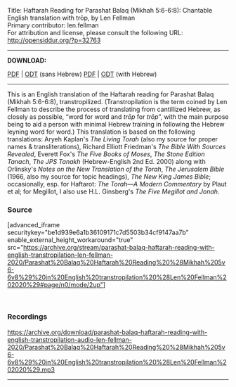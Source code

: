 <html>
<head></head>
<body>
Title: Haftarah Reading for Parashat Balaq (Mikhah 5:6-6:8): Chantable English translation with trōp, by Len Fellman<br />
Primary contributor: len.fellman<br />
For attribution and license, please consult the following URL: <a href="http://opensiddur.org/?p=32763">http://opensiddur.org/?p=32763</a>
<p />
<hr />

<strong>DOWNLOAD:</strong> 

<a href="https://archive.org/download/parashat-balaq-haftarah-reading-with-english-transtropilation-len-fellman-2020/Parashat%20Balaq%20Haftarah%20Reading%20%28Mikhah%205v6-6v8%29%20in%20English%20transtropilation%20%28Len%20Fellman%202020%29%20-%20english%20only.pdf">PDF</a> | <a href="https://archive.org/download/parashat-balaq-haftarah-reading-with-english-transtropilation-len-fellman-2020/Parashat%20Balaq%20Haftarah%20Reading%20%28Mikhah%205v6-6v8%29%20in%20English%20transtropilation%20%28Len%20Fellman%202020%29%20-%20english%20only.odt">ODT</a> (sans Hebrew)
<a href="https://archive.org/download/parashat-balaq-haftarah-reading-with-english-transtropilation-len-fellman-2020/Parashat%20Balaq%20Haftarah%20Reading%20%28Mikhah%205v6-6v8%29%20in%20English%20transtropilation%20%28Len%20Fellman%202020%29.pdf">PDF</a> | <a href="https://archive.org/download/parashat-balaq-haftarah-reading-with-english-transtropilation-len-fellman-2020/Parashat%20Balaq%20Haftarah%20Reading%20%28Mikhah%205v6-6v8%29%20in%20English%20transtropilation%20%28Len%20Fellman%202020%29.odt">ODT</a> (with Hebrew)

<hr />

This is an English translation of the Haftarah reading for Parashat Balaq (Mikhah 5:6-6:8), transtropilized. (Transtropilation is the term coined by Len Fellman to describe the process of translating from cantillized Hebrew, as closely as possible, “word for word and <em>trōp</em> for <em>trōp</em>”, with the main purpose being to aid a person with minimal Hebrew training in following the Hebrew leyning word for word.) This translation is based on the following translations: Aryeh Kaplan's <em>The Living Torah</em> (also my source for proper names &amp; transliterations), Richard Elliott Friedman's <em>The Bible With Sources Revealed</em>, Everett Fox's <em>The Five Books of Moses</em>, <em>The Stone Edition Tanach</em>, <em>The JPS Tanakh</em> (Hebrew-English 2nd Ed. 2000) along with Orlinsky's <em>Notes on the New Translation of the Torah</em>, <em>The Jerusalem Bible</em> (1966, also my source for topic headings), <em>The New King James Bible</em>; occasionally, esp. for Haftarot: <em>The Torah—A Modern Commentary</em> by Plaut et al; for Megillot, I also use H.L. Ginsberg's <em>The Five Megillot and Jonah</em>.

<h3>Source</h3>

[advanced_iframe securitykey="be1d939e6a1b36109171c7d5503b34cf9147aa7b" enable_external_height_workaround="true" src="https://archive.org/stream/parashat-balaq-haftarah-reading-with-english-transtropilation-len-fellman-2020/Parashat%20Balaq%20Haftarah%20Reading%20%28Mikhah%205v6-6v8%29%20in%20English%20transtropilation%20%28Len%20Fellman%202020%29#page/n0/mode/2up"]

&nbsp;

<h3>Recordings</h3>

https://archive.org/download/parashat-balaq-haftarah-reading-with-english-transtropilation-audio-len-fellman-2020/Parashat%20Balaq%20Haftarah%20Reading%20%28Mikhah%205v6-6v8%29%20in%20English%20transtropilation%20%28Len%20Fellman%202020%29.mp3

<hr />

&nbsp;
</body>
</html>